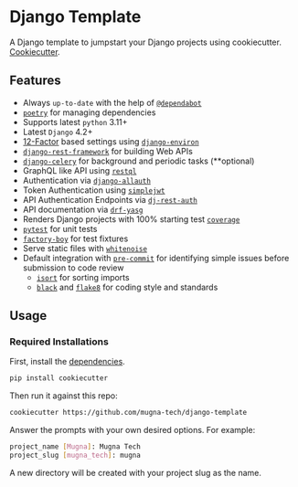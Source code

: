 # Django Template

A Django template to jumpstart your Django projects using cookiecutter. [Cookiecutter](https://github.com/cookiecutter/cookiecutter).  

## Features

- Always `up-to-date` with the help of [`@dependabot`](https://dependabot.com/)
- [`poetry`](https://github.com/python-poetry/poetry) for managing dependencies
- Supports latest `python` 3.11+
- Latest `Django` 4.2+
- [12-Factor](https://www.12factor.net/) based settings using [`django-environ`](https://github.com/joke2k/django-environ)
- [`django-rest-framework`](https://github.com/encode/django-rest-framework) for building Web APIs
- [`django-celery`](https://docs.celeryq.dev/en/stable/django/first-steps-with-django.html) for background and periodic tasks (**optional)
- GraphQL like API using [`restql`](https://github.com/yezyilomo/django-restql)
- Authentication via [`django-allauth`](https://github.com/pennersr/django-allauth)
- Token Authentication using [`simplejwt`](https://github.com/jazzband/djangorestframework-simplejwt)
- API Authentication Endpoints via [`dj-rest-auth`](https://github.com/iMerica/dj-rest-auth)
- API documentation via [`drf-yasg`](https://github.com/axnsan12/drf-yasg)
- Renders Django projects with 100% starting test [`coverage`](https://github.com/nedbat/coveragepy)
- [`pytest`](https://pytest.org/) for unit tests
- [`factory-boy`](https://github.com/FactoryBoy/factory_boy) for test fixtures
- Serve static files with [`whitenoise`](https://whitenoise.readthedocs.io/)
- Default integration with [`pre-commit`](https://github.com/pre-commit/pre-commit) for identifying simple issues before submission to code review
  - [`isort`](https://github.com/timothycrosley/isort) for sorting imports
  - [`black`](https://github.com/psf/black) and [`flake8`](https://gitlab.com/pycqa/flake8) for coding style and standards

## Usage

### Required Installations

First, install the [dependencies](https://cookiecutter.readthedocs.io/en/latest/).
```bash
pip install cookiecutter
```

Then run it against this repo:
```bash
cookiecutter https://github.com/mugna-tech/django-template
```

Answer the prompts with your own desired options. For example:
```bash
project_name [Mugna]: Mugna Tech
project_slug [mugna_tech]: mugna
```

A new directory will be created with your project slug as the name.
